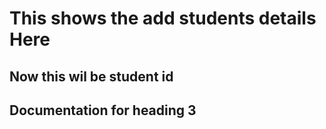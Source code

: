 # This shows the add students details Here 
## Now this wil be student id
## Documentation for heading 3 
